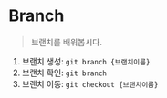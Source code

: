# Branch
> 브랜치를 배워봅시다.

1. 브랜치 생성: `git branch {브랜치이름}`
2. 브랜치 확인: `git branch`
3. 브랜치 이동: `git checkout {브랜치이름}`